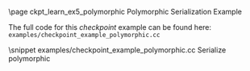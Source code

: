 \page ckpt_learn_ex5_polymorphic Polymorphic Serialization Example

The full code for this *checkpoint* example can be found here:
`examples/checkpoint_example_polymorphic.cc`

\snippet examples/checkpoint_example_polymorphic.cc Serialize polymorphic
